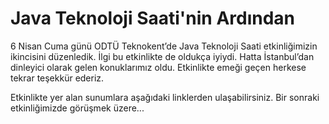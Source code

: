 # Java Teknoloji Saati'nin Ardından

6 Nisan Cuma günü ODTÜ Teknokent’de Java Teknoloji Saati etkinliğimizin ikincisini düzenledik. İlgi bu etkinlikte de 
oldukça iyiydi. Hatta İstanbul’dan dinleyici olarak gelen konuklarımız oldu. Etkinlikte emeği geçen herkese tekrar 
teşekkür ederiz.


Etkinlikte yer alan sunumlara aşağıdaki linklerden ulaşabilirsiniz. Bir sonraki etkinliğimizde görüşmek üzere...